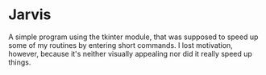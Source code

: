 # Jarvis
A simple program using the tkinter module, that was supposed to speed up some of my routines by entering short commands. I lost motivation, however, because it's neither visually appealing nor did it really speed up things.
